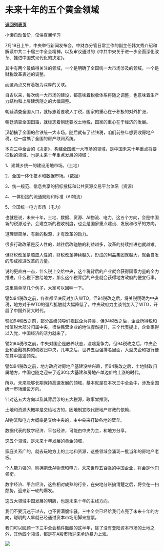 # 未来十年的五个黄金领域

[**返回列表页**](/gzh/政事堂2019)

小懒自动备份，仅供查阅学习

7月19日上午，中央举行新闻发布会，中财办分管日常工作的副主任韩文秀介绍和解读中共二十届三中全会精神，以及审议通过的《中共中央关于进一步全面深化改革、推进中国式现代化的决定》。  

其中有两个最值得关注的领域，一个是明确了全国统一大市场涉及的领域，一个是财税改革表述的调整。  

而这两点又有着极为深厚的关联。

自古以来，每次统一大市场的建设，都意味着税收体系将随之调整，也意味着生产力结构和上层建筑随之的大幅调整。

朝廷清查全国人口，就标志着要收人丁税，国家的重心在于积极的对外扩张，

朝廷清查全国田亩，就标志着朝廷要收土地税，国家的重心在于经济的发展。

汉朝搞了全国的盐铁统一大市场，随后就有了盐铁税，咱们前些年想要收房地产税，也一度搞了全国的房产联网系统。

本次三中全会的《决定》，构建全国统一大市场的领域，是中国未来十年重点将要征税的领域，也是未来十年重点发展的领域：  

1、建城乡统一的建设用地市场。（土地）

2、全国一体化技术和数据市场。（数据）

3、统一规范、信息共享的招标投标和公共资源交易平台体系（资源）  

4、一体衔接的流通规则和标准（AI物流）

5、全国统一电力市场（电力）  

也就是说，未来十年，土地、数据、资源、AI物流、电力，这五个方向，会是中国新的税源池子，会建立新的税收制度，也会是国家重点建设、发展和改革的方向。

道理很简单，有新的税源，才有改革的动力。

很多行政改革是反人性的，越往后改碰触的利益越多，改革的持续推进也就越难。  

但财税改革是顺应人性的，财税改革持续越久，形成的利益集团就越大，就会自发的形成推进改革的力量。

说的更直白一点，什么税上交给中央，这个税背后的产业就会获得国家力量的全力推进，什么税下放给地方，那么这个税背后的产业就会获得地方政府的便宜行事。

这里简单举几个例子，大家可以回味一下。

譬如94税改之前，各省都坚决反对加入WTO，但94税改之后，将关税明确为中央税，地方对于WTO的强烈抵触就大幅降低了，中央政府力主谈判加入了WTO，开启了中国外贸大时代。  

譬如94税改之前，部分高级领导们视民企为异类，但94税改之后，企业所得税和增值税大部分归属中央，很快民营企业的地位骤然提升，三个代表提出，企业家得以入党，中国经济的活力就来了。  

譬如94税改之前，中央对国企是散养状态，没啥竞争力，但94税改之后，中央企业和金融机构的税收归中央，几年之后，世界五百强排名里面，大型央企和银行便在其中遥遥领先。

譬如94税改之前，地方政府对房地产基建没啥兴趣，但94税改之后，土地财政归属地方，中国也随之迎来了近30年大基建和房地产单边价格上涨的时代。

所以，未来能够长期保持高速发展的领域，基本就是在本次三中全会中，涉及全国统一市场建设方向。

针对这五大方向以及其背后涉的五大税源，政事堂推测，

土地和资源大概率是交给地方的，因地制宜取代房地产财政的依赖，

AI物流和电力大概率是交给中央的，由中央来打破各地的壁垒。

数据代表的数字经济、平台经济，可能由中央为主，和地方分享。

这五个领域，是未来十年发展的黄金领域，

家庭关系广的，就去玩地方上的土地和资源，这些领域会涌现一批当年的房地产老板。

个人能力强的，则拥抱泛AI物流和电力，未来世界五百强的中国企业，将会是他们领衔。  

数字经济、平台经济，这些相对成熟的行业，在央地分账搞清楚之后，将会在一扫颓势，迎来新一轮的爆发。

这五大领域中国发展的明牌，也是未来十年的主线方向。

我们不要沉迷于过去，也不要满腹牢骚，三中全会已经给我们点亮了未来十年的方向，聪明的人早就已经通过资本市场用脚来投票。  

我们可以回顾一下三中全会稿件酝酿的这半年，除了没有登陆资本市场的土地之外，其他四个领域，都是在A股市场迎来单边暴力上涨。

![](https://mmbiz.qpic.cn/mmbiz_png/rxhS23yu8cMCShMGH6GqCv4fdiar0dibEkQpWIdnW2MehicyRr3T6HGMHATWxjkc2amvYqBAXa3XzRjYy1BmSksYQ/640?wx_fmt=png&from;=appmsg)

